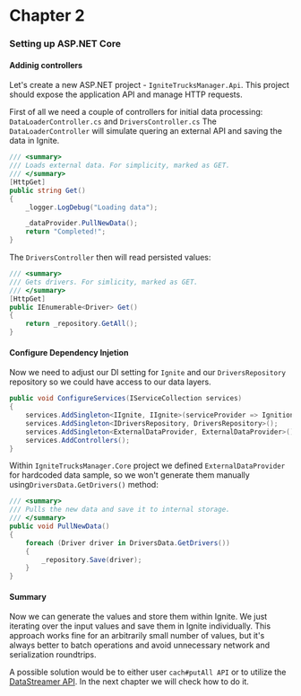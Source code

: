 # Chapter 2

### Setting up ASP.NET Core

#### Addinig controllers

Let's create a new ASP.NET project - `IgniteTrucksManager.Api`.
This project should expose the application API and manage HTTP requests.

First of all we need a couple of controllers for initial data processing: `DataLoaderController.cs` and `DriversController.cs`
The `DataLoaderController` will simulate quering an external API and saving the data in Ignite.
```csharp
/// <summary>
/// Loads external data. For simplicity, marked as GET.
/// </summary>
[HttpGet]
public string Get()
{
    _logger.LogDebug("Loading data");

    _dataProvider.PullNewData();
    return "Completed!";
}
```

The `DriversController` then will read persisted values:
```csharp
/// <summary>
/// Gets drivers. For simlicity, marked as GET.
/// </summary>
[HttpGet]
public IEnumerable<Driver> Get()
{
    return _repository.GetAll();
}
```


#### Configure Dependency Injetion

Now we need to adjust our DI setting for `Ignite` and our `DriversRepository` repository so we could have access to our data layers.

```csharp
public void ConfigureServices(IServiceCollection services)
{
    services.AddSingleton<IIgnite, IIgnite>(serviceProvider => Ignition.Start());
    services.AddSingleton<IDriversRepository, DriversRepository>();
    services.AddSingleton<ExternalDataProvider, ExternalDataProvider>();
    services.AddControllers();
}
```
Within `IgniteTrucksManager.Core` project  we defined `ExternalDataProvider` for hardcoded data sample, so we won't generate them manually using`DriversData.GetDrivers()` method:

```csharp
/// <summary>
/// Pulls the new data and save it to internal storage.
/// </summary>
public void PullNewData()
{
    foreach (Driver driver in DriversData.GetDrivers())
    {
        _repository.Save(driver);
    }
}
```

#### Summary

Now we can generate the values and store them within Ignite. We just iterating over the input values and save them in Ignite individually.
This approach works fine for an arbitrarily small number of values, but it's always better to batch operations and avoid unnecessary network and serialization roundtrips.

A possible solution would be to either user `cach#putAll API` or to utilize the [DataStreamer API](https://ignite.apache.org/features/streaming.html).
In the next chapter we will check how to do it.

